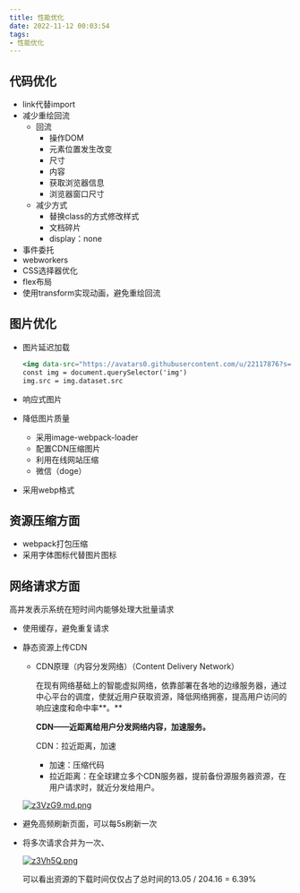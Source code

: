 ```yaml
---
title: 性能优化
date: 2022-11-12 00:03:54
tags:
- 性能优化
---
```


## 代码优化

- link代替import
- 减少重绘回流
    - 回流
        - 操作DOM
        - 元素位置发生改变
        - 尺寸
        - 内容
        - 获取浏览器信息
        - 浏览器窗口尺寸
    - 减少方式
        - 替换class的方式修改样式
        - 文档碎片
        - display：none
- 事件委托
- webworkers
- CSS选择器优化
- flex布局
- 使用transform实现动画，避免重绘回流

## 图片优化

- 图片延迟加载
    
    ```jsx
    <img data-src="https://avatars0.githubusercontent.com/u/22117876?s=460&u=7bd8f32788df6988833da6bd155c3cfbebc68006&v=4">
    const img = document.querySelector('img')
    img.src = img.dataset.src
    ```
    
- 响应式图片
- 降低图片质量
    - 采用image-webpack-loader
    - 配置CDN压缩图片
    - 利用在线网站压缩
    - 微信（doge）
- 采用webp格式

## 资源压缩方面

- webpack打包压缩
- 采用字体图标代替图片图标

## 网络请求方面

高并发表示系统在短时间内能够处理大批量请求

- 使用缓存，避免重复请求
- 静态资源上传CDN
    - CDN原理（内容分发网络）（Content Delivery Network）
        
        在现有网络基础上的智能虚拟网络，依靠部署在各地的边缘服务器，通过中心平台的调度，使就近用户获取资源，降低网络拥塞，提高用户访问的响应速度和命中率**。**
        
        **CDN——近距离给用户分发网络内容，加速服务。**
        
        CDN：拉近距离，加速
        
        - 加速：压缩代码
        - 拉近距离：在全球建立多个CDN服务器，提前备份源服务器资源，在用户请求时，就近分发给用户。
    
    [![z3VzG9.md.png](https://s1.ax1x.com/2022/11/22/z3VzG9.md.png)](https://imgse.com/i/z3VzG9)
    
- 避免高频刷新页面，可以每5s刷新一次
- 将多次请求合并为一次、
    
    [![z3Vh5Q.png](https://s1.ax1x.com/2022/11/22/z3Vh5Q.png)](https://imgse.com/i/z3Vh5Q)
    
    可以看出资源的下载时间仅仅占了总时间的13.05 / 204.16 = 6.39%